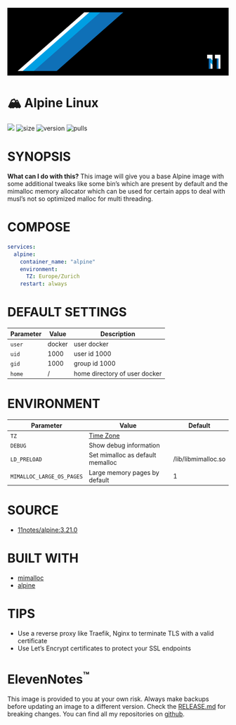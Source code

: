 ![Banner](https://github.com/11notes/defaults/blob/main/static/img/banner.png?raw=true)

# 🏔️ Alpine Linux
[<img src="https://img.shields.io/badge/github-source-blue?logo=github">](https://github.com/11notes/docker-alpine/tree/3.21.0) ![size](https://img.shields.io/docker/image-size/11notes/alpine/3.21.0?color=0eb305) ![version](https://img.shields.io/docker/v/11notes/alpine/3.21.0?color=eb7a09) ![pulls](https://img.shields.io/docker/pulls/11notes/alpine?color=2b75d6)

# SYNOPSIS
**What can I do with this?** This image will give you a base Alpine image with some additional tweaks like some bin’s which are present by default and the mimalloc memory allocator which can be used for certain apps to deal with musl’s not so optimized malloc for multi threading. 

# COMPOSE
```yaml
services:
  alpine:
    container_name: "alpine"
    environment:
      TZ: Europe/Zurich
    restart: always
```

# DEFAULT SETTINGS
| Parameter | Value | Description |
| --- | --- | --- |
| `user` | docker | user docker |
| `uid` | 1000 | user id 1000 |
| `gid` | 1000 | group id 1000 |
| `home` | / | home directory of user docker |

# ENVIRONMENT
| Parameter | Value | Default |
| --- | --- | --- |
| `TZ` | [Time Zone](https://en.wikipedia.org/wiki/List_of_tz_database_time_zones) | |
| `DEBUG` | Show debug information | |
| `LD_PRELOAD` | Set mimalloc as default memalloc | /lib/libmimalloc.so |
| `MIMALLOC_LARGE_OS_PAGES` | Large memory pages by default | 1 |

# SOURCE
* [11notes/alpine:3.21.0](https://github.com/11notes/docker-alpine/tree/3.21.0)

# BUILT WITH
* [mimalloc](https://github.com/microsoft/mimalloc)
* [alpine](https://alpinelinux.org)

# TIPS
* Use a reverse proxy like Traefik, Nginx to terminate TLS with a valid certificate
* Use Let’s Encrypt certificates to protect your SSL endpoints

# ElevenNotes<sup>™️</sup>
This image is provided to you at your own risk. Always make backups before updating an image to a different version. Check the [RELEASE.md](https://github.com/11notes/docker-alpine/blob/3.21.0/RELEASE.md) for breaking changes. You can find all my repositories on [github](https://github.com/11notes).